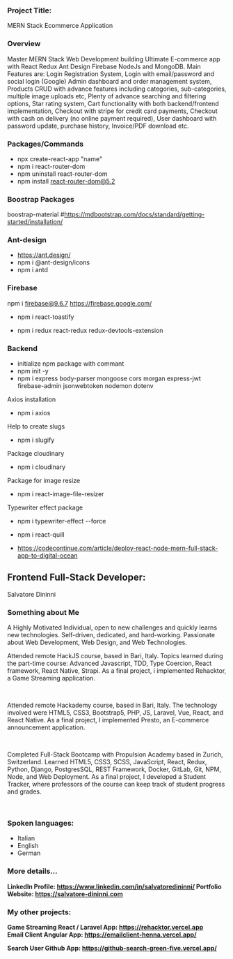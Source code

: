 ### Project Title: 
MERN Stack Ecommerce Application

### Overview
Master MERN Stack Web Development building Ultimate E-commerce app with React Redux Ant Design Firebase NodeJs and MongoDB. Main Features are: Login Registration System, Login with email/password and social login (Google) Admin dashboard and order management system, Products CRUD with advance features including categories, sub-categories, multiple image uploads etc, Plenty of advance searching and filtering options, Star rating system, Cart functionality with both backend/frontend implementation, Checkout with stripe for credit card payments, Checkout with cash on delivery (no online payment required), User dashboard with password update, purchase history, Invoice/PDF download etc.

### Packages/Commands
- npx create-react-app "name"
- npm i react-router-dom
- npm uninstall react-router-dom
- npm install react-router-dom@5.2

### Boostrap Packages
boostrap-material
#https://mdbootstrap.com/docs/standard/getting-started/installation/

### Ant-design
- https://ant.design/
- npm i @ant-design/icons
- npm i antd

### Firebase
npm i firebase@9.6.7
https://firebase.google.com/

- npm i react-toastify

- npm i redux react-redux redux-devtools-extension

### Backend
- initialize npm package with commant
- npm init -y 
- npm i express body-parser mongoose cors morgan express-jwt firebase-admin jsonwebtoken nodemon dotenv

Axios installation
- npm i axios

Help to create slugs
- npm i slugify

Package cloudinary
- npm i cloudinary

Package for image resize
- npm i react-image-file-resizer

Typewriter effect package
- npm i typewriter-effect --force

- npm i react-quill

- https://codecontinue.com/article/deploy-react-node-mern-full-stack-app-to-digital-ocean

## Frontend Full-Stack Developer: 
<span>Salvatore Dininni</span></h2>

### Something about Me
A Highly Motivated Individual, open to new challenges and quickly learns new technologies. Self-driven, dedicated, and hard-working. Passionate about Web Development, Web Design, and Web Technologies.
<br/>
<p>
Attended remote HackJS course, based in Bari, Italy. Topics learned during the part-time course: Advanced Javascript, TDD, Type Coercion, React framework, React Native, Strapi. As a final project, i implemented Rehacktor, a Game Streaming application.
</p>
<br/>
<p>
Attended remote Hackademy course, based in Bari, Italy. The technology involved were HTML5, CSS3, Bootstrap5, PHP, JS, Laravel, Vue, React, and React Native. As a final project, I implemented Presto, an E-commerce announcement application.
</p>
<br/>
<p>
Completed Full-Stack Bootcamp with Propulsion Academy based in Zurich, Switzerland. Learned HTML5, CSS3, SCSS, JavaScript, React, Redux, Python, Django, PostgresSQL, REST Framework, Docker, GitLab, Git, NPM, Node, and Web Deployment. As a final project, I developed a Student Tracker, where professors of the course can keep track of student progress and grades. 
</p>
<br/>
<p>

### Spoken languages: 
- Italian 
- English 
- German

### More details...
<b>LinkedIn Profile: <a href="https://www.linkedin.com/in/salvatoredininni/" >https://www.linkedin.com/in/salvatoredininni/ </a></b>
<b>Portfolio Website: <a href="https://salvatore-dininni.com/" >https://salvatore-dininni.com</a></b> 

### My other projects:

<b>Game Streaming React / Laravel App: <a href="https://rehacktor.vercel.app/" >https://rehacktor.vercel.app</a></b> 
<br>
<b>Email Client Angular App: <a href="https://emailclient-henna.vercel.app" >https://emailclient-henna.vercel.app/</a></b> 

<b>Search User Github App: <a href="https://github-search-green-five.vercel.app/">https://github-search-green-five.vercel.app/</a></b>

